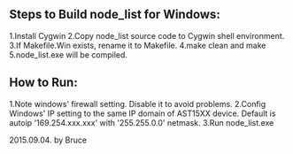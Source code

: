 Steps to Build node_list for Windows:
---
1.Install Cygwin
2.Copy node_list source code to Cygwin shell environment.
3.If Makefile.Win exists, rename it to Makefile.
4.make clean and make
5.node_list.exe will be compiled.

How to Run:
---
1.Note windows' firewall setting. Disable it to avoid problems.
2.Config Windows' IP setting to the same IP domain of AST15XX device.
  Default is autoip '169.254.xxx.xxx' with '255.255.0.0' netmask.
3.Run node_list.exe


2015.09.04. by Bruce